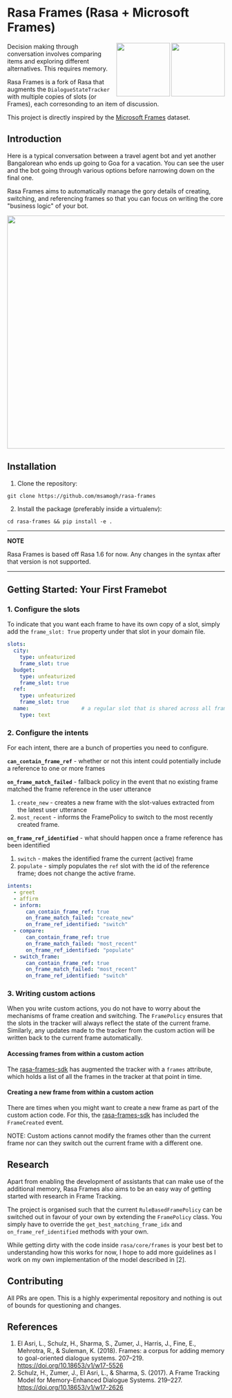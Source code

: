 # Rasa Frames (Rasa + Microsoft Frames)
<img align="right" height="124" src="https://www.rasa.com/assets/img/sara/sara-open-source-2.0.png">

<img align="right" height="124" src="https://logos-download.com/wp-content/uploads/2016/02/Microsoft_box.png">

Decision making through conversation involves comparing items and exploring different alternatives. This requires memory.

Rasa Frames is a fork of Rasa that augments the `DialogueStateTracker` with multiple copies of slots (or Frames), each corresonding to an item of discussion.

This project is directly inspired by the [Microsoft Frames](https://www.microsoft.com/en-us/research/project/frames-dataset/) dataset.

## Introduction

Here is a typical conversation between a travel agent bot and yet another Bangalorean who ends up going to Goa for a vacation. You can see the user and the bot going through various options before narrowing down on the final one.

Rasa Frames aims to automatically manage the gory details of creating, switching, and
referencing frames so that you can focus on writing the core "business logic" of
your bot.

<img align="center" height="540" src="https://github.com/msamogh/rasa-frames/raw/master/Frames.png">

## Installation
1. Clone the repository:
```
git clone https://github.com/msamogh/rasa-frames
```

2. Install the package (preferably inside a virtualenv):
```
cd rasa-frames && pip install -e .
```

---
**NOTE**

Rasa Frames is based off Rasa 1.6 for now. Any changes in the syntax after that version is not supported.

---


## Getting Started: Your First Framebot

### 1. Configure the slots
To indicate that you want each frame to have its own copy of a slot, simply add the `frame_slot: True` property under that slot in your domain file.

```yaml
slots:
  city:
    type: unfeaturized
    frame_slot: true
  budget:
    type: unfeaturized
    frame_slot: true
  ref:
    type: unfeaturized
    frame_slot: true
  name:                 # a regular slot that is shared across all frames
    type: text
```

### 2. Configure the intents
For each intent, there are a bunch of properties you need to configure.

**`can_contain_frame_ref`** - whether or not this intent could potentially include a reference to one or more frames

**`on_frame_match_failed`** - fallback policy in the event that no existing frame matched the frame reference in the user utterance
1. `create_new` - creates a new frame with the slot-values extracted from the latest user utterance
2. `most_recent` - informs the FramePolicy to switch to the most recently created frame.

**`on_frame_ref_identified`** - what should happen once a frame reference has been identified
1. `switch` - makes the identified frame the current (active) frame
2. `populate` - simply populates the `ref` slot with the id of the reference frame; does not change the active frame.

```yaml
intents:
  - greet
  - affirm
  - inform:
      can_contain_frame_ref: true
      on_frame_match_failed: "create_new"
      on_frame_ref_identified: "switch"
  - compare:
      can_contain_frame_ref: true
      on_frame_match_failed: "most_recent"
      on_frame_ref_identified: "populate"
  - switch_frame:
      can_contain_frame_ref: true
      on_frame_match_failed: "most_recent"
      on_frame_ref_identified: "switch"
```

### 3. Writing custom actions
When you write custom actions, you do not have to worry about the mechanisms of frame creation and switching. The `FramePolicy` ensures that the slots in the tracker will always reflect the state of the current frame. Similarly, any updates made to the tracker from the custom action will be written back to the current frame automatically.

#### Accessing frames from within a custom action
The [rasa-frames-sdk](https://github.com/msamogh/rasa-frames-sdk) has augmented the tracker with a `frames` attribute, which holds a list of all the frames in the tracker at that point in time.

#### Creating a new frame from within a custom action
There are times when you might want to create a new frame as part of the custom action code. For this, the [rasa-frames-sdk](https://github.com/msamogh/rasa-frames-sdk) has included the `FrameCreated` event.

NOTE: Custom actions cannot modify the frames other than the current frame nor can they switch out the current frame with a different one.


## Research
Apart from enabling the development of assistants that can make use of the additional memory, Rasa Frames also aims to be an easy way of getting started with research in Frame Tracking.

The project is organised such that the current `RuleBasedFramePolicy` can be switched out in favour of your own by extending the `FramePolicy` class. You simply have to override the `get_best_matching_frame_idx` and `on_frame_ref_identified` methods with your own.

While getting dirty with the code inside `rasa/core/frames` is your best bet to understanding how this works for now, I hope to add more guidelines as I work on my own implementation of the model described in [2].

## Contributing
All PRs are open. This is a highly experimental repository and nothing is out of bounds for questioning and changes.


## References
1. El Asri, L., Schulz, H., Sharma, S., Zumer, J., Harris, J., Fine, E., Mehrotra, R., & Suleman, K. (2018). Frames: a corpus for adding memory to goal-oriented dialogue systems. 207–219. https://doi.org/10.18653/v1/w17-5526
2. Schulz, H., Zumer, J., El Asri, L., & Sharma, S. (2017). A Frame Tracking Model for Memory-Enhanced Dialogue Systems. 219–227. https://doi.org/10.18653/v1/w17-2626

